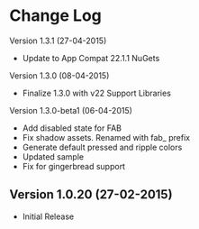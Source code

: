 Change Log
==========
Version 1.3.1 (27-04-2015)
* Update to App Compat 22.1.1 NuGets

Version 1.3.0 (08-04-2015)
* Finalize 1.3.0 with v22 Support Libraries

Version 1.3.0-beta1 (06-04-2015)
* Add disabled state for FAB
* Fix shadow assets. Renamed with fab_ prefix
* Generate default pressed and ripple colors
* Updated sample
* Fix for gingerbread support

Version 1.0.20 (27-02-2015)
-------------
* Initial Release
